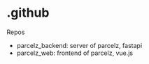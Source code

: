 # .github


Repos

- parcelz_backend: server of parcelz, fastapi
- parcelz_web: frontend of parcelz, vue.js

